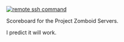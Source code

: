 [![remote ssh command](https://github.com/br3ntor/zomboid-scoreboard-nextjs/actions/workflows/action.yml/badge.svg)](https://github.com/br3ntor/zomboid-scoreboard-nextjs/actions/workflows/action.yml)

Scoreboard for the Project Zomboid Servers.

I predict it will work.

